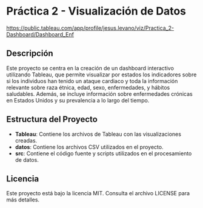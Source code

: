 # Práctica 2 - Visualización de Datos

https://public.tableau.com/app/profile/jesus.levano/viz/Practica_2-Dashboard/Dashboard_Enf

## Descripción
Este proyecto se centra en la creación de un dashboard interactivo utilizando Tableau, que permite visualizar por estados los indicadores sobre si los individuos han tenido un ataque cardiaco y toda la información relevante sobre raza étnica, edad, sexo, enfermedades, y hábitos saludables. Además, se incluye información sobre enfermedades crónicas en Estados Unidos y su prevalencia a lo largo del tiempo.

## Estructura del Proyecto
- **Tableau**: Contiene los archivos de Tableau con las visualizaciones creadas.
- **datos**: Contiene los archivos CSV utilizados en el proyecto.
- **src**: Contiene el código fuente y scripts utilizados en el procesamiento de datos.

## Licencia
Este proyecto está bajo la licencia MIT. Consulta el archivo LICENSE para más detalles.
